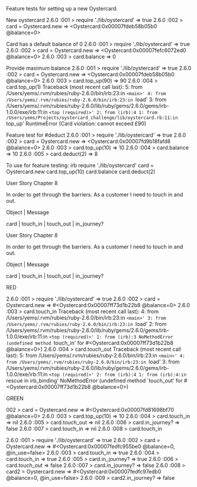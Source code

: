 Feature tests for setting up a new Oystercard.

New oystercard
 2.6.0 :001 > require './lib/oystercard'
  => true
 2.6.0 :002 > card = Oystercard.new
  => <Oystercard:0x00007fdeb58b05b0 @balance=0>

Card has a default balance of 0
 2.6.0 :001 > require './lib/oystercard'
  => true
 2.6.0 :002 > card = Oystercard.new
  => <Oystercard:0x00007fefc6072ed0 @balance=0>
 2.6.0 :003 > card.balance
  => 0


Provide maximum balance
 2.6.0 :001 > require './lib/oystercard'
  => true
 2.6.0 :002 > card = Oystercard.new
  => <Oystercard:0x00007fdeb58b05b0 @balance=0>
 2.6.0 :003 > card.top_up(90)
  => 90
 2.6.0 :004 > card.top_up(1)
 Traceback (most recent call last):
         5: from /Users/yems/.rvm/rubies/ruby-2.6.0/bin/irb:23:in `<main>'
         4: from /Users/yems/.rvm/rubies/ruby-2.6.0/bin/irb:23:in `load'
         3: from /Users/yems/.rvm/rubies/ruby-2.6.0/lib/ruby/gems/2.6.0/gems/irb-1.0.0/exe/irb:11:in `<top (required)>'
         2: from (irb):4
         1: from /Users/yems/Projects/oystercard_challenge/lib/oystercard.rb:11:in `top_up'
 RuntimeError (Card violation: cannot exceed £90)


Feature test for #deduct
 2.6.0 :001 > require './lib/oystercard'
  => true
 2.6.0 :002 > card = Oystercard.new
  => <Oystercard:0x00007fd9b18fafd8 @balance=0>
 2.6.0 :003 > card.top_up(10)
  => 10
 2.6.0 :004 > card.balance
  => 10
 2.6.0 :005 > card.deduct(2)
  => 8


To use for feature testing:
irb
require './lib/oystercard'
card = Oystercard.new
card.top_up(10)
card.balance
card.deduct(2)


User Story Chapter 8

In order to get through the barriers.
As a customer
I need to touch in and out.

Object | Message

card   | touch_in
       | touch_out
       | in_journey?

User Story Chapter 8

In order to get through the barriers.
As a customer
I need to touch in and out.

Object | Message

card   | touch_in
       | touch_out
       | in_journey?

RED



2.6.0 :001 > require './lib/oystercard'
 => true
2.6.0 :002 > card = Oystercard.new
 => #<Oystercard:0x00007ff73d1b22b8 @balance=0>
2.6.0 :003 > card.touch_in
Traceback (most recent call last):
        4: from /Users/yems/.rvm/rubies/ruby-2.6.0/bin/irb:23:in `<main>'
        3: from /Users/yems/.rvm/rubies/ruby-2.6.0/bin/irb:23:in `load'
        2: from /Users/yems/.rvm/rubies/ruby-2.6.0/lib/ruby/gems/2.6.0/gems/irb-1.0.0/exe/irb:11:in `<top (required)>'
        1: from (irb):3
NoMethodError (undefined method `touch_in' for #<Oystercard:0x00007ff73d1b22b8 @balance=0>)
2.6.0 :004 > card.touch_out
Traceback (most recent call last):
        5: from /Users/yems/.rvm/rubies/ruby-2.6.0/bin/irb:23:in `<main>'
        4: from /Users/yems/.rvm/rubies/ruby-2.6.0/bin/irb:23:in `load'
        3: from /Users/yems/.rvm/rubies/ruby-2.6.0/lib/ruby/gems/2.6.0/gems/irb-1.0.0/exe/irb:11:in `<top (required)>'
        2: from (irb):4
        1: from (irb):4:in `rescue in irb_binding'
NoMethodError (undefined method `touch_out' for #<Oystercard:0x00007ff73d1b22b8 @balance=0>)

GREEN

002 > card = Oystercard.new
 => #<Oystercard:0x00007fd81698bf70 @balance=0>
2.6.0 :003 > card.top_up(10)
 => 10
2.6.0 :004 > card.touch_in
 => nil
2.6.0 :005 > card.touch_out
 => nil
2.6.0 :006 > card.in_journey?
 => false
2.6.0 :007 > card.touch_in
 => nil
2.6.0 :008 > card.touch_in

2.6.0 :001 > require './lib/oystercard'
 => true
2.6.0 :002 > card = Oystercard.new
 => #<Oystercard:0x00007fedfc955be0 @balance=0, @in_use=false>
2.6.0 :003 > card.touch_in
 => true
2.6.0 :004 > card.touch_in
 => true
2.6.0 :005 > card.in_journey?
 => true
2.6.0 :006 > card.touch_out
 => false
2.6.0 :007 > card.in_journey?
=> false
2.6.0 :008 > card2 = Oystercard.new
 => #<Oystercard:0x00007fedfc97edb0 @balance=0, @in_use=false>
2.6.0 :009 > card2.in_journey?
 => false

